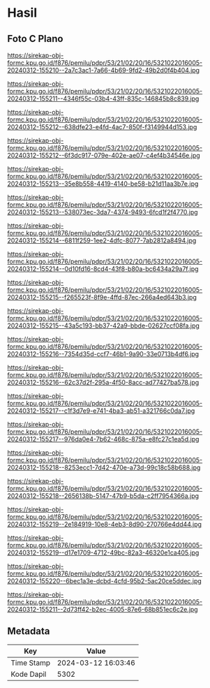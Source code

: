 # Hasil

## Foto C Plano

https://sirekap-obj-formc.kpu.go.id/f876/pemilu/pdpr/53/21/02/20/16/5321022016005-20240312-155210--2a7c3ac1-7a66-4b69-9fd2-49b2d0f4b404.jpg

https://sirekap-obj-formc.kpu.go.id/f876/pemilu/pdpr/53/21/02/20/16/5321022016005-20240312-155211--4346f55c-03b4-43ff-835c-146845b8c839.jpg

https://sirekap-obj-formc.kpu.go.id/f876/pemilu/pdpr/53/21/02/20/16/5321022016005-20240312-155212--638dfe23-e4fd-4ac7-850f-f3149944d153.jpg

https://sirekap-obj-formc.kpu.go.id/f876/pemilu/pdpr/53/21/02/20/16/5321022016005-20240312-155212--6f3dc917-079e-402e-ae07-c4ef4b34546e.jpg

https://sirekap-obj-formc.kpu.go.id/f876/pemilu/pdpr/53/21/02/20/16/5321022016005-20240312-155213--35e8b558-4419-4140-be58-b21d11aa3b7e.jpg

https://sirekap-obj-formc.kpu.go.id/f876/pemilu/pdpr/53/21/02/20/16/5321022016005-20240312-155213--538073ec-3da7-4374-9493-6fcd1f2f4770.jpg

https://sirekap-obj-formc.kpu.go.id/f876/pemilu/pdpr/53/21/02/20/16/5321022016005-20240312-155214--6811f259-1ee2-4dfc-8077-7ab2812a8494.jpg

https://sirekap-obj-formc.kpu.go.id/f876/pemilu/pdpr/53/21/02/20/16/5321022016005-20240312-155214--0d10fd16-8cd4-43f8-b80a-bc6434a29a7f.jpg

https://sirekap-obj-formc.kpu.go.id/f876/pemilu/pdpr/53/21/02/20/16/5321022016005-20240312-155215--f265523f-8f9e-4ffd-87ec-266a4ed643b3.jpg

https://sirekap-obj-formc.kpu.go.id/f876/pemilu/pdpr/53/21/02/20/16/5321022016005-20240312-155215--43a5c193-bb37-42a9-bbde-02627ccf08fa.jpg

https://sirekap-obj-formc.kpu.go.id/f876/pemilu/pdpr/53/21/02/20/16/5321022016005-20240312-155216--7354d35d-ccf7-46b1-9a90-33e0713b4df6.jpg

https://sirekap-obj-formc.kpu.go.id/f876/pemilu/pdpr/53/21/02/20/16/5321022016005-20240312-155216--62c37d2f-295a-4f50-8acc-ad77427ba578.jpg

https://sirekap-obj-formc.kpu.go.id/f876/pemilu/pdpr/53/21/02/20/16/5321022016005-20240312-155217--c1f3d7e9-e741-4ba3-ab51-a321766c0da7.jpg

https://sirekap-obj-formc.kpu.go.id/f876/pemilu/pdpr/53/21/02/20/16/5321022016005-20240312-155217--976da0e4-7b62-468c-875a-e8fc27c1ea5d.jpg

https://sirekap-obj-formc.kpu.go.id/f876/pemilu/pdpr/53/21/02/20/16/5321022016005-20240312-155218--8253ecc1-7d42-470e-a73d-99c18c58b688.jpg

https://sirekap-obj-formc.kpu.go.id/f876/pemilu/pdpr/53/21/02/20/16/5321022016005-20240312-155218--2656138b-5147-47b9-b5da-c2ff7954366a.jpg

https://sirekap-obj-formc.kpu.go.id/f876/pemilu/pdpr/53/21/02/20/16/5321022016005-20240312-155219--2e184919-10e8-4eb3-8d90-270766e4dd44.jpg

https://sirekap-obj-formc.kpu.go.id/f876/pemilu/pdpr/53/21/02/20/16/5321022016005-20240312-155219--d17e1709-4712-49bc-82a3-46320e1ca405.jpg

https://sirekap-obj-formc.kpu.go.id/f876/pemilu/pdpr/53/21/02/20/16/5321022016005-20240312-155220--6bec1a3e-dcbd-4cfd-95b2-5ac20ce5ddec.jpg

https://sirekap-obj-formc.kpu.go.id/f876/pemilu/pdpr/53/21/02/20/16/5321022016005-20240312-155211--2d73ff42-b2ec-4005-87e6-68b851ec6c2e.jpg


## Metadata

| Key        | Value               |
| ---------- | ------------------- |
| Time Stamp | 2024-03-12 16:03:46 |
| Kode Dapil | 5302                |



